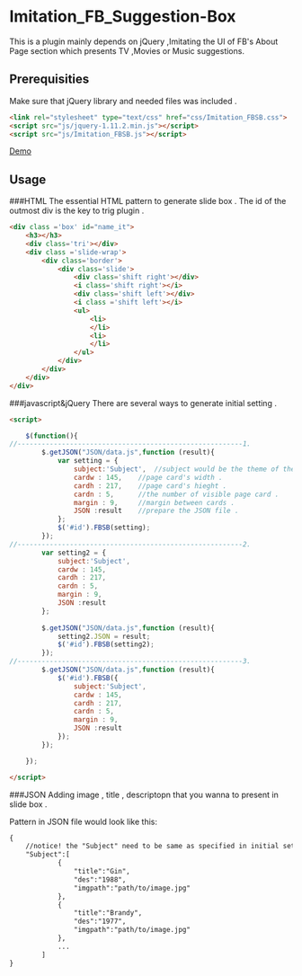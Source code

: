 # Imitation_FB_Suggestion-Box

This is a plugin mainly depends on jQuery ,Imitating the UI of FB's About Page section which presents TV ,Movies or Music suggestions.

## Prerequisities

Make sure that jQuery library and needed files was included .

```html
<link rel="stylesheet" type="text/css" href="css/Imitation_FBSB.css">
<script src="js/jquery-1.11.2.min.js"></script>
<script src="js/Imitation_FBSB.js"></script>
```

[Demo](http://carr1005.github.io/)
## Usage


###HTML
The essential HTML pattern to generate slide box .
The id of the outmost div is the key to trig plugin . 

```html
<div class ='box' id="name_it">
	<h3></h3>
	<div class='tri'></div>
	<div class ='slide-wrap'>
		<div class='border'>
			<div class='slide'>
				<div class='shift right'></div>
				<i class='shift right'></i>
				<div class='shift left'></div>
				<i class ='shift left'></i>
				<ul>
					<li>
					</li>
					<li>
					</li>
				</ul>
			</div>
		</div>
	</div>
</div>
```

###javascript&jQuery
There are several ways to generate initial setting .
```html
<script>

	$(function(){
//--------------------------------------------------------1.
		$.getJSON("JSON/data.js",function (result){
			var setting = {
				subject:'Subject',	//subject would be the theme of the slide box . 
				cardw : 145,	//page card's width .
				cardh : 217,	//page card's hieght .
				cardn : 5,		//the number of visible page card .
				margin : 9,		//margin between cards .
				JSON :result	//prepare the JSON file .
			};
			$('#id').FBSB(setting);
		});
//--------------------------------------------------------2.
		var setting2 = {
			subject:'Subject',
			cardw : 145,	
			cardh : 217,
			cardn : 5,		
			margin : 9,		
			JSON :result
		};
		
		$.getJSON("JSON/data.js",function (result){
			setting2.JSON = result;
			$('#id').FBSB(setting2);
		});
//--------------------------------------------------------3.
		$.getJSON("JSON/data.js",function (result){
			$('#id').FBSB({
				subject:'Subject',
				cardw : 145,	
				cardh : 217,
				cardn : 5,		
				margin : 9,
				JSON :result
			});
		});

	});

</script>
```
###JSON
Adding image , title , descriptopn that you wanna to present in slide box .

Pattern in JSON file would look like this:
```html
{
	//notice! the "Subject" need to be same as specified in initial setting .
	"Subject":[
			{
	            "title":"Gin",
	            "des":"1988",
	            "imgpath":"path/to/image.jpg"
	        },
	        {
	            "title":"Brandy",
	            "des":"1977",
	            "imgpath":"path/to/image.jpg"
	        },
	        ...
        ]
}
```
